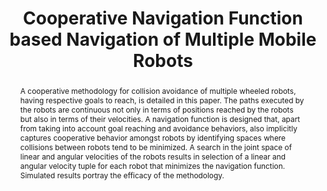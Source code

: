 ---
layout: project-page-new
title: "Cooperative Navigation Function based Navigation of Multiple Mobile Robots "
authors:
  - name: Satish Pedduri*
    sup: #
  - name: K. Madhava Krishna*
    sup: #
  - name: Henry Hexmoor+
    sup: #
affiliations:
  - name: IIIT Hyderabad, India
    link: https://robotics.iiit.ac.in
    sup: #
  - name: Computer Science Dept, Southern Illinois University, Carbondale, IL, 62901, USA 
    link: #
    sup: 2
permalink: /publications/2007/Pedduri_Cooperative-Navigation/
abstract: "A cooperative methodology for collision avoidance of multiple wheeled robots, having respective goals to reach, is detailed in this paper. The paths executed by the robots are continuous not only in terms of positions reached by the robots but also in terms of their velocities. A navigation function is designed that, apart from taking into account goal reaching and avoidance behaviors, also implicitly captures cooperative behavior amongst robots by identifying spaces where collisions between robots tend to be minimized. A search in the joint space of linear and angular velocities of the robots results in selection of a linear and angular velocity tuple for each robot that minimizes the navigation function. Simulated results portray the efficacy of the methodology. "
paper: https://robotics.iiit.ac.in/uploads/Main/Publications/2007_9.pdf
# iframe: https://www.youtube.com/embed/jhjskX4FQwA

---
